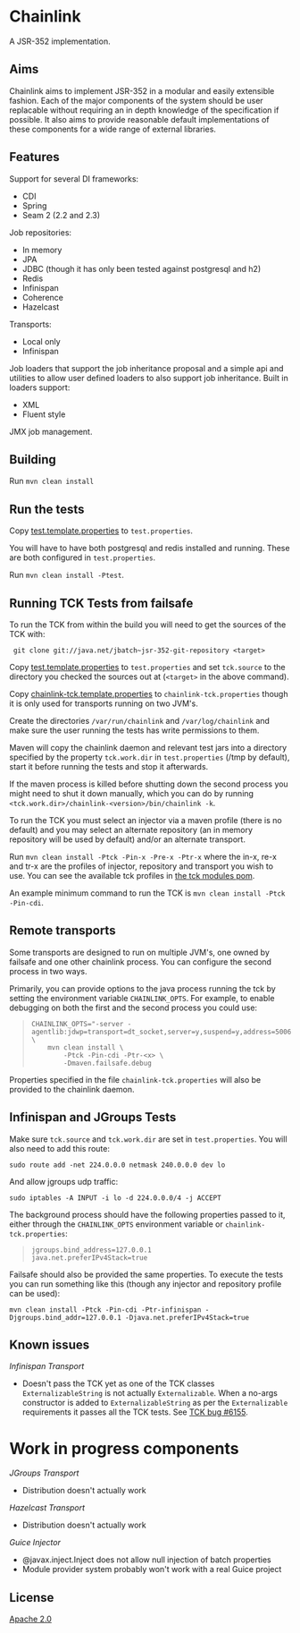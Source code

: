 # Chainlink

A JSR-352 implementation.

## Aims

Chainlink aims to implement JSR-352 in a modular and easily extensible
fashion. Each of the major components of the system should be user
replacable without requiring an in depth knowledge of the specification
if possible. It also aims to provide reasonable default implementations
of these components for a wide range of external libraries.

## Features

Support for several DI frameworks:
- CDI
- Spring
- Seam 2 (2.2 and 2.3)

Job repositories:
- In memory
- JPA
- JDBC (though it has only been tested against postgresql and h2)
- Redis
- Infinispan
- Coherence
- Hazelcast

Transports:
- Local only
- Infinispan

Job loaders that support the job inheritance proposal and a simple api
and utilities to allow user defined loaders to also support job
inheritance. Built in loaders support:
- XML
- Fluent style

JMX job management.

## Building

Run `mvn clean install`

## Run the tests

Copy [test.template.properties](test.template.properties) to `test.properties`. 

You will have to have both postgresql and redis installed and running. These
are both configured in `test.properties`.

Run `mvn clean install -Ptest`.

## Running TCK Tests from failsafe

To run the TCK from within the build you will need to get the sources
of the TCK with:

` git clone git://java.net/jbatch~jsr-352-git-repository <target>`

Copy [test.template.properties](test.template.properties)
to `test.properties` and set `tck.source` to the directory you checked
the sources out at (`<target>` in the above command).

Copy [chainlink-tck.template.properties](tck/chainlink-tck.template.properties)
to `chainlink-tck.properties` though it is only used for transports
running on two JVM's.

Create the directories `/var/run/chainlink` and `/var/log/chainlink`
and make sure the user running the tests has write permissions to them.

Maven will copy the chainlink daemon and relevant test jars into a
directory specified by the property `tck.work.dir` in `test.properties`
(/tmp by default), start it before running the tests and stop it afterwards.

If the maven process is killed before shutting down the second process
you might need to shut it down manually, which you can do by running
`<tck.work.dir>/chainlink-<version>/bin/chainlink -k`.

To run the TCK you must select an injector via a maven profile (there is
no default) and you may select an alternate  repository (an in memory
repository will be used by default) and/or an alternate transport.

Run `mvn clean install -Ptck -Pin-x -Pre-x -Ptr-x` where the in-x, re-x
and tr-x are the profiles of injector, repository and transport you
wish to use. You can see the available tck profiles in [the tck modules pom](tck/pom.xml).

An example minimum command to run the TCK is `mvn clean install -Ptck -Pin-cdi`.

## Remote transports

Some transports are designed to run on multiple JVM's, one owned by
failsafe and one other chainlink process. You can configure the second
process in two ways.

Primarily, you can provide options to the java process running the tck
by setting the environment variable `CHAINLINK_OPTS`. For example, to
enable debugging on both the first and the second process you could
use:

>     CHAINLINK_OPTS="-server -agentlib:jdwp=transport=dt_socket,server=y,suspend=y,address=5006" \
>         mvn clean install \
>             -Ptck -Pin-cdi -Ptr-<x> \
>             -Dmaven.failsafe.debug

Properties specified in the file `chainlink-tck.properties` will also
be provided to the chainlink daemon.

## Infinispan and JGroups Tests

Make sure `tck.source` and `tck.work.dir` are set in `test.properties`.
You will also need to add this route:

`sudo route add -net 224.0.0.0 netmask 240.0.0.0 dev lo`

And allow jgroups udp traffic:

`sudo iptables -A INPUT -i lo -d 224.0.0.0/4 -j ACCEPT`

The background process should have the following properties passed to
it, either through the `CHAINLINK_OPTS` environment variable or
`chainlink-tck.properties`:

>     jgroups.bind_address=127.0.0.1
>     java.net.preferIPv4Stack=true

Failsafe should also be provided the same properties. To execute the
tests you can run something like this (though any injector and
repository profile can be used):

`mvn clean install -Ptck -Pin-cdi -Ptr-infinispan -Djgroups.bind_addr=127.0.0.1 -Djava.net.preferIPv4Stack=true`

## Known issues

_Infinispan Transport_

- Doesn't pass the TCK yet as one of the TCK classes `ExternalizableString`
  is not actually `Externalizable`. When a no-args constructor is added to
  `ExternalizableString` as per the `Externalizable` requirements it passes
  all the TCK tests. See [TCK bug #6155](https://java.net/bugzilla/show_bug.cgi?id=6155).

# Work in progress components

_JGroups Transport_

- Distribution doesn't actually work

_Hazelcast Transport_

- Distribution doesn't actually work

_Guice Injector_

- @javax.inject.Inject does not allow null injection of batch properties
- Module provider system probably won't work with a real Guice project

## License

[Apache 2.0](LICENSE.txt)
